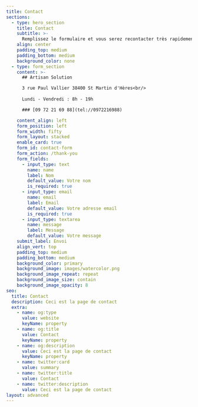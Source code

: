 ```yaml
---
title: Contact
sections:
  - type: hero_section
    title: Contact
    subtitle: >-
      Remplissez le formulaire et vous serez recontacter très rapidement.
    align: center
    padding_top: medium
    padding_bottom: medium
    background_color: none
  - type: form_section
    content: >-
      ## Artisan Solution

      3 rue Paul Vallier 38400 St Martin d'Hères<br/>
     
      Lundi - Vendredi : 8h - 19h

      ### [09 72 21 69 88](tel://0972216988)

    content_align: left
    form_position: left
    form_width: fifty
    form_layout: stacked
    enable_card: true
    form_id: contact-form
    form_action: /thank-you
    form_fields:
      - input_type: text
        name: name
        label: Nom
        default_value: Votre nom
        is_required: true
      - input_type: email
        name: email
        label: Email
        default_value: Votre adresse email
        is_required: true
      - input_type: textarea
        name: message
        label: Message
        default_value: Votre message
    submit_label: Envoi
    align_vert: top
    padding_top: medium
    padding_bottom: medium
    background_color: primary
    background_image: images/watercolor.png
    background_image_repeat: repeat
    background_image_size: contain
    background_image_opacity: 8
seo:
  title: Contact
  description: Ceci est la page de contact
  extra:
    - name: og:type
      value: website
      keyName: property
    - name: og:title
      value: Contact
      keyName: property
    - name: og:description
      value: Ceci est la page de contact
      keyName: property
    - name: twitter:card
      value: summary
    - name: twitter:title
      value: Contact
    - name: twitter:description
      value: Ceci est la page de contact
layout: advanced
---
```

